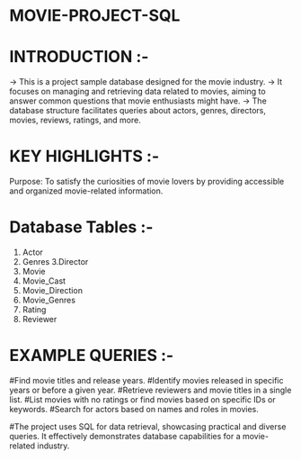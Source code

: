 # MOVIE-PROJECT-SQL

# INTRODUCTION :-

-> This is a project sample database designed for the movie industry.
-> It focuses on managing and retrieving data related to movies, aiming to answer common questions that movie enthusiasts might have.
-> The database structure facilitates queries about actors, genres, directors, movies, reviews, ratings, and more.

# KEY HIGHLIGHTS :-

Purpose: To satisfy the curiosities of movie lovers by providing accessible and organized movie-related information.

# Database Tables :-

1. Actor
2. Genres
3.Director
4. Movie
5. Movie_Cast
6. Movie_Direction
7. Movie_Genres
8. Rating
9. Reviewer

# EXAMPLE QUERIES :-

#Find movie titles and release years.
#Identify movies released in specific years or before a given year.
#Retrieve reviewers and movie titles in a single list.
#List movies with no ratings or find movies based on specific IDs or keywords.
#Search for actors based on names and roles in movies.

#The project uses SQL for data retrieval, showcasing practical and diverse queries. It effectively demonstrates database capabilities for a movie-related industry.


